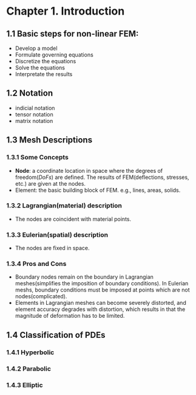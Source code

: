 # Chapter 1.  Introduction
## 1.1 Basic steps for non-linear FEM:
- Develop a model
- Formulate governing equations
- Discretize the equations
- Solve the equations
- Interpretate the results

## 1.2 Notation
- indicial notation 
- tensor notation
- matrix notation

## 1.3 Mesh Descriptions
### 1.3.1 Some Concepts
- **Node**: a coordinate location in space where the degrees of freedom(*DoFs*) are defined. The results of FEM(deflections, stresses, etc.) are given at the nodes.
- Element: the basic building block of FEM. e.g., lines, areas, solids.
### 1.3.2 Lagrangian(material) description
- The nodes are coincident with material points.
### 1.3.3 Eulerian(spatial) description
- The nodes are fixed in space.
### 1.3.4 Pros and Cons
- Boundary nodes remain on the boundary in Lagrangian meshes(simplifies the imposition of boundary conditions). In Eulerian meshs, boundary conditions must be imposed at points which are not nodes(complicated).
- Elements in Lagrangian meshes can become severely distorted, and element accuracy degrades with distortion, which results in that the magnitude of deformation has to be limited. 
## 1.4 Classification of PDEs
### 1.4.1 Hyperbolic
### 1.4.2 Parabolic
### 1.4.3 Elliptic
